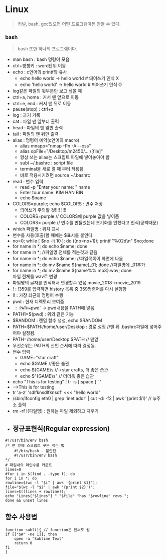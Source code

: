 # Linux

>커널, bash, gcc있으면 어떤 프로그램이든 만들 수 있다.

### bash
>bash 또한 하나의 프로그램이다.

- man bash : bash 명령어 모음
- ctrl+방향키 : word단위 이동
- echo : c언어의 printf와 유사  
  - echo hello world -> hello world # 띄어쓰기 인식 X
  - echo 'hello world' -> hello world # 띄어쓰기 인식 O
- log같은 파일의 뒷부분만 보고 싶을 때
- ctrl+a, home : 커서 맨 앞으로 이동
- ctrl+e, end : 커서 맨 뒤로 이동
- pause(stop) : ctrl+z
- log : 과거 기록
- cat : 파일 맨 앞부터 출력
- head : 파일의 맨 앞만 출력
- tail : 파일의 맨 뒤만 출력
- alias : 명령어 예약(c언어의 macro)
  - alias mnapp="nmap -Pn -A --oss"
  - alias opFile="/Desktop/m2450/..../[file]"
  - 항상 쓰는 alias는 스크립트 파일에 넣어놓아야 함
  - subl ~/.bashrc : script file
  - terminal을 새로 열 때 부터 적용됨
  - 바로 적용시키려면 source ~/.bashrc
- read : 변수 입력
  - read -p "Enter your name: " name<br>
  - Enter tour name: KIM HAN BIN<br>
  - echo $name
- COLORS=purple; echo $COLORS : 변수 저장
  - 띄어쓰기 주의할 것!!!! !!!!
  - COLORS=purple // COLORS에 purple 값을 넣어줌
  - COLORS= purple // 변수를 만들었는데 초기화를
    안했다고 인식(공백때문)
- which 파일명 : 위치 표시
- 변수를 사용(호출)할 때에는 $표시를 붙인다.
- no=0; while [ $no -lt 10 ]; do ((no=no+1)); printf "%02d\n" $no;done
- for name in *; do echo $name; done
- for name in *; //파일명 전체를 적는것과 같음
- for name in *; do echo $name; //파일목록이 화면에 나옴
- for name in *; do mv $name ${name}_01; done //파일명에 _01추가
- for name in *; do mv $name ${name%%\.mp3}.wav; done<br>  파일 전체를 wav로 변경
- 파일명의 글자를 인식해서 변경할수 있음 movie_2018->movie_2019
- ! : !359를 입력하면 history 목록 중 359명령어를 다시 실행함
- !! : 가장 최근의 명령어 수행
- pwd : 현재 디렉토리 보여줌
- ` : PATH=`pwd` -> pwd내용을 PATH에 넣음
- PATH1=$(pwd) : 위와 같은 기능
- $RANDOM : 랜덤 함수 생성, echo $RANDOM
- PATH=$PATH:/home/user/Desktop : 경로 설정 //맨 뒤 
  .bashrc파일에 넣어주어야 설정됨. 
- PATH=/home/user/Desktop:$PATH // 맨앞
- 우선순위는 PATH의 선언 순서에 따라 결정됨.
- 변수 입력
  - GAME="star craft"
  - echo $GAME //좋은 습관
  - echo ${GAME}s //->star crafts, 더 좋은 습관
  - echo $"{GAME}s" // 더더욱 좋은 습관
- echo "This   is    for testing" | tr -s [:space:] ' '
- -->This is for testing
- tr 'a-z' 'sdlfknsdlfknsdf' <<< "hello world"
- /sbin/ifconfig eth0 | grep 'inet addr' | cut -d: -f2 | awk '{print $1}' // ip주소 출력
- rm -rf !(파일명) : 원하는 파일 제외하고 지우기
- 정규표현식(Regular expression)
  - 

```
#!/usr/bin/env bash
/* 맨 앞에 스크립트 구문 적는 법
    #!/bin/bash - 불안전
    #!/usr/bin/env bash
*/
# 파일내의 라인수를 카운트 
lines=0
#for i in $(find . -type f); do 
for i in *; do 
rowline=$(wc -l "$i" | awk '{print $1}');
file="$(wc -l "$i" | awk '{print $2}')"; 
lines=$((lines + rowline)); 
echo "Lines["$lines"] " "$file" "has "$rowline" rows.";
done && unset lines
```

##  함수 사용법
```
function subl(){ // function은 안써도 됨
if [["$#" -ne 1]]; then
    open -a "Sublime Text"
    return 0
fi
}
```


